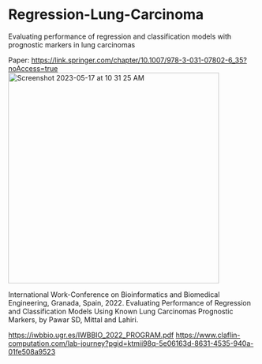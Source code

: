 # Regression-Lung-Carcinoma
Evaluating performance of regression and classification models with prognostic markers in lung carcinomas


Paper: https://link.springer.com/chapter/10.1007/978-3-031-07802-6_35?noAccess=true
<img width="427" alt="Screenshot 2023-05-17 at 10 31 25 AM" src="https://github.com/spawar2/Regression-Lung-Carcinoma/assets/25118302/32585821-8b43-4b5f-b755-a4c8ab7c2002">

International Work-Conference on Bioinformatics and Biomedical Engineering, Granada, Spain, 2022. Evaluating Performance of Regression and Classification Models Using Known Lung Carcinomas Prognostic Markers, by Pawar SD, Mittal and Lahiri.

https://iwbbio.ugr.es/IWBBIO_2022_PROGRAM.pdf
https://www.claflin-computation.com/lab-journey?pgid=ktmii98q-5e06163d-8631-4535-940a-01fe508a9523
